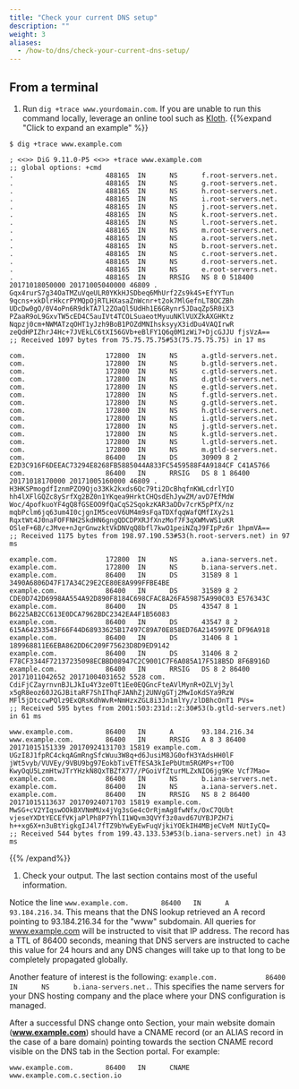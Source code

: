 ```yaml
---
title: "Check your current DNS setup"
description: ""
weight: 3
aliases:
  - /how-to/dns/check-your-current-dns-setup/
---
```


## From a terminal

1. Run `dig +trace www.yourdomain.com`. If you are unable to run this command locally, leverage an online tool such as <a href="http://www.kloth.net/services/dig.php" title="Kloth online dig service" target="kloth">Kloth</a>.
 {{%expand "Click to expand an example" %}}

```
$ dig +trace www.example.com

; <<>> DiG 9.11.0-P5 <<>> +trace www.example.com
;; global options: +cmd
.                       488165  IN      NS      f.root-servers.net.
.                       488165  IN      NS      g.root-servers.net.
.                       488165  IN      NS      h.root-servers.net.
.                       488165  IN      NS      i.root-servers.net.
.                       488165  IN      NS      j.root-servers.net.
.                       488165  IN      NS      k.root-servers.net.
.                       488165  IN      NS      l.root-servers.net.
.                       488165  IN      NS      m.root-servers.net.
.                       488165  IN      NS      a.root-servers.net.
.                       488165  IN      NS      b.root-servers.net.
.                       488165  IN      NS      c.root-servers.net.
.                       488165  IN      NS      d.root-servers.net.
.                       488165  IN      NS      e.root-servers.net.
.                       488165  IN      RRSIG   NS 8 0 518400 20171018050000 20171005040000 46809 . Gqx4rurS7g34OaTMZuVqeULR0YKkHJSDbeq6MhUrf2Zs9k4S+EfYYTun 9qcns+xkDlrHkcrPYMQpOjRTLHXasaZnWcnr+t2ok7MlGefnLT8OCZBh UDcDw0gO/0V4oPn6R9dkTA7l2ZOaQl5UdHh1E6GRynr5JDaqZp5R0iX3 PZaaR9oL9GxvTW5cED4C5auIVt4TCOLSuaeotMyuuNKlVUXZkAXGHKtz Nqpzj0cm+NWMATzqOHT1yJzh9BoB1POZdMNIhsksyyX3idDu4VAQIrwR zeQdHPIZhrJ4Hc+7JVEkLC6tXI56GVb+eBlFY1Q6q0M1zWi7+DjcGJJU fjsVzA==
;; Received 1097 bytes from 75.75.75.75#53(75.75.75.75) in 17 ms

com.                    172800  IN      NS      a.gtld-servers.net.
com.                    172800  IN      NS      b.gtld-servers.net.
com.                    172800  IN      NS      c.gtld-servers.net.
com.                    172800  IN      NS      d.gtld-servers.net.
com.                    172800  IN      NS      e.gtld-servers.net.
com.                    172800  IN      NS      f.gtld-servers.net.
com.                    172800  IN      NS      g.gtld-servers.net.
com.                    172800  IN      NS      h.gtld-servers.net.
com.                    172800  IN      NS      i.gtld-servers.net.
com.                    172800  IN      NS      j.gtld-servers.net.
com.                    172800  IN      NS      k.gtld-servers.net.
com.                    172800  IN      NS      l.gtld-servers.net.
com.                    172800  IN      NS      m.gtld-servers.net.
com.                    86400   IN      DS      30909 8 2 E2D3C916F6DEEAC73294E8268FB5885044A833FC5459588F4A9184CF C41A5766
com.                    86400   IN      RRSIG   DS 8 1 86400 20171018170000 20171005160000 46809 . H3HKSPmogdfIznmPZO9Qjo33Kk2kxds6Qc79ti2DcBhqfnKWLcdrlYIO hh4lXFlGQZc8ySrfXg2BZ0n1YKqea9HrktCHQsdEhJywZM/avD7EfMdW Woc/4pofkuoYF4gQ8fGSEOO9fQaCqS2SqokzKAR3aDDv7crK5pPfX/nz mqbPclm6jq63um4I0cjgnIM5ceoV6UM4m9sFqaTDXfqqWafQMfIXy2s1 RqxtWt4J0naFOFFNH2SkdHN6gngQDCDPXRJfXnzMof7F3qXWMvWS1uKR OSleF+6B/cJMve+nJqrGnwzktVkDNVqQ8bfl7kwO1peiNZqJ9FIpPz6r 1hpmVA==
;; Received 1175 bytes from 198.97.190.53#53(h.root-servers.net) in 97 ms

example.com.            172800  IN      NS      a.iana-servers.net.
example.com.            172800  IN      NS      b.iana-servers.net.
example.com.            86400   IN      DS      31589 8 1 3490A6806D47F17A34C29E2CE80E8A999FFBE4BE
example.com.            86400   IN      DS      31589 8 2 CDE0D742D6998AA554A92D890F8184C698CFAC8A26FA59875A990C03 E576343C
example.com.            86400   IN      DS      43547 8 1 B6225AB2CC613E0DCA7962BDC2342EA4F1B56083
example.com.            86400   IN      DS      43547 8 2 615A64233543F66F44D68933625B17497C89A70E858ED76A2145997E DF96A918
example.com.            86400   IN      DS      31406 8 1 189968811E6EBA862DD6C209F75623D8D9ED9142
example.com.            86400   IN      DS      31406 8 2 F78CF3344F72137235098ECBBD08947C2C9001C7F6A085A17F518B5D 8F6B916D
example.com.            86400   IN      RRSIG   DS 8 2 86400 20171011042652 20171004031652 5528 com. CdiFjCZayrnvnBJLJkIu4Y3ze0Tt1Ee0EQGncFteAVlMynR+OZLVj3yl x5gR8eoz60J2GJBitaRF7ShIThqFJANhZj2UNVgGTj2MwIoKdSYa9RzW MFl5jDtccwPQlz9ExQRsKdhWvR+NmHzxZGL8i3Jn1mlYy/zlDBhcOnT1 PVs=
;; Received 595 bytes from 2001:503:231d::2:30#53(b.gtld-servers.net) in 61 ms

www.example.com.        86400   IN      A       93.184.216.34
www.example.com.        86400   IN      RRSIG   A 8 3 86400 20171015151339 20170924131703 15819 example.com. UGzI8J1fpRC4ckqAGmRngSfcWuu3W8q+d6JusiM8JG0ofH3YAdsHH0lF jWt5vyb/VUVEy/9VBU9bg97EokbTivETfESA3kIePbUtm5RGMPs+rTO0 KwyOqU5LzmHtwJTrYHzkN8QxTBZfX77//PGoiVfZturMLZxNIO6jg9Ke Vcf7Mao=
example.com.            86400   IN      NS      b.iana-servers.net.
example.com.            86400   IN      NS      a.iana-servers.net.
example.com.            86400   IN      RRSIG   NS 8 2 86400 20171015113637 20170924071703 15819 example.com. MwSG+cV2YIqswOOkBXVNmMUx4jVg3sGe4cOrRjmAg8fwNfx/OxC7QUbt vjeseYXDtYECEfVKjaPlPh8P7YhlI1WQvm3QVYf3z0avd67UYBJPZH7i h++xg6X+n3uBtYigkgIJ4l7fTZ9bYwEyEwFuqVjkiYOEkIH4MBjeCVeM NUtIyCQ=
;; Received 544 bytes from 199.43.133.53#53(b.iana-servers.net) in 43 ms
```
{{% /expand%}}

1. Check your output. The last section contains most of the useful information.

Notice the line `www.example.com.        86400   IN      A       93.184.216.34`. This means that the DNS lookup retrieved an A record pointing to 93.184.216.34 for the "www" subdomain. All queries for www.example.com will be instructed to visit that IP address. The record has a TTL of 86400 seconds, meaning that DNS servers are instructed to cache this value for 24 hours and any DNS changes will take up to that long to be completely propagated globally.

Another feature of interest is the following: `example.com.            86400   IN      NS      b.iana-servers.net.`. This specifies the name servers for your DNS hosting company and the place where your DNS configuration is managed.

After a successful DNS change onto Section, your main website domain (**www.example.com**) should have a CNAME record (or an ALIAS record in the case of a bare domain) pointing towards the section CNAME record visible on the DNS tab in the Section portal. For example:

    www.example.com.        86400   IN      CNAME       www.example.com.c.section.io   
